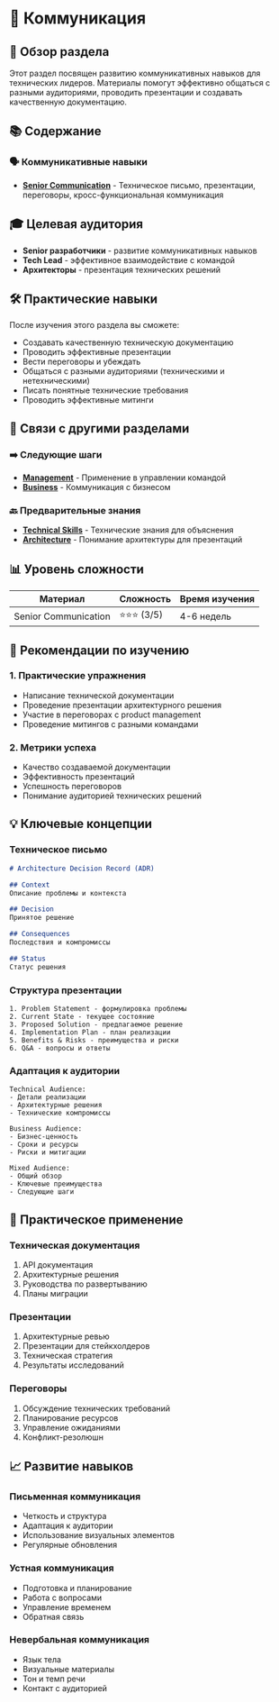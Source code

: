 # 💬 Коммуникация

## 🎯 Обзор раздела

Этот раздел посвящен развитию коммуникативных навыков для технических лидеров. Материалы помогут эффективно общаться с разными аудиториями, проводить презентации и создавать качественную документацию.

## 📚 Содержание

### 🗣️ Коммуникативные навыки
- **[Senior Communication](senior-communication.md)** - Техническое письмо, презентации, переговоры, кросс-функциональная коммуникация

## 🎓 Целевая аудитория

- **Senior разработчики** - развитие коммуникативных навыков
- **Tech Lead** - эффективное взаимодействие с командой
- **Архитекторы** - презентация технических решений

## 🛠️ Практические навыки

После изучения этого раздела вы сможете:
- Создавать качественную техническую документацию
- Проводить эффективные презентации
- Вести переговоры и убеждать
- Общаться с разными аудиториями (техническими и нетехническими)
- Писать понятные технические требования
- Проводить эффективные митинги

## 🔗 Связи с другими разделами

### ➡️ Следующие шаги
- **[Management](../management/README.md)** - Применение в управлении командой
- **[Business](../business/README.md)** - Коммуникация с бизнесом

### 🔙 Предварительные знания
- **[Technical Skills](../../technical-skills/README.md)** - Технические знания для объяснения
- **[Architecture](../../architecture/README.md)** - Понимание архитектуры для презентаций

## 📊 Уровень сложности

| Материал | Сложность | Время изучения |
|----------|-----------|----------------|
| Senior Communication | ⭐⭐⭐ (3/5) | 4-6 недель |

## 🎯 Рекомендации по изучению

### 1. Практические упражнения
- Написание технической документации
- Проведение презентации архитектурного решения
- Участие в переговорах с product management
- Проведение митингов с разными командами

### 2. Метрики успеха
- Качество создаваемой документации
- Эффективность презентаций
- Успешность переговоров
- Понимание аудиторией технических решений

## 💡 Ключевые концепции

### Техническое письмо
```markdown
# Architecture Decision Record (ADR)

## Context
Описание проблемы и контекста

## Decision
Принятое решение

## Consequences
Последствия и компромиссы

## Status
Статус решения
```

### Структура презентации
```
1. Problem Statement - формулировка проблемы
2. Current State - текущее состояние
3. Proposed Solution - предлагаемое решение
4. Implementation Plan - план реализации
5. Benefits & Risks - преимущества и риски
6. Q&A - вопросы и ответы
```

### Адаптация к аудитории
```
Technical Audience:
- Детали реализации
- Архитектурные решения
- Технические компромиссы

Business Audience:
- Бизнес-ценность
- Сроки и ресурсы
- Риски и митигации

Mixed Audience:
- Общий обзор
- Ключевые преимущества
- Следующие шаги
```

## 🔄 Практическое применение

### Техническая документация
1. API документация
2. Архитектурные решения
3. Руководства по развертыванию
4. Планы миграции

### Презентации
1. Архитектурные ревью
2. Презентации для стейкхолдеров
3. Техническая стратегия
4. Результаты исследований

### Переговоры
1. Обсуждение технических требований
2. Планирование ресурсов
3. Управление ожиданиями
4. Конфликт-резолюшн

## 📈 Развитие навыков

### Письменная коммуникация
- Четкость и структура
- Адаптация к аудитории
- Использование визуальных элементов
- Регулярные обновления

### Устная коммуникация
- Подготовка и планирование
- Работа с вопросами
- Управление временем
- Обратная связь

### Невербальная коммуникация
- Язык тела
- Визуальные материалы
- Тон и темп речи
- Контакт с аудиторией 